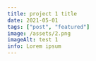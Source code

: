 ```yaml
---
title: project 1 title
date: 2021-05-01
tags: ["post", "featured"]
image: /assets/2.png
imageAlt: test 1
info: Lorem ipsum
---
```


